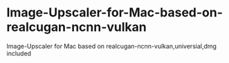 # Image-Upscaler-for-Mac-based-on-realcugan-ncnn-vulkan
Image-Upscaler for Mac based on realcugan-ncnn-vulkan,universial,dmg included
